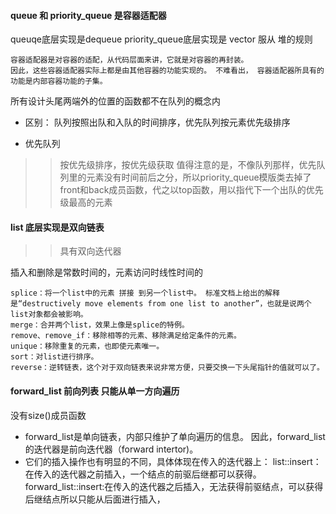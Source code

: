 #### queue 和 priority_queue 是容器适配器
queuqe底层实现是dequeue
priority_queue底层实现是 vector 服从 堆的规则

```
容器适配器是对容器的适配，从代码层面来讲，它就是对容器的再封装。
因此，这些容器适配器实际上都是由其他容器的功能实现的。 不难看出， 容器适配器所具有的功能是内部容器功能的子集。
```
所有设计头尾两端外的位置的函数都不在队列的概念内

+ 区别： 队列按照出队和入队的时间排序，优先队列按元素优先级排序

+ 优先队列
>> 按优先级排序，按优先级获取
>> 值得注意的是，不像队列那样，优先队列里的元素没有时间前后之分，所以priority_queue模版类去掉了front和back成员函数，代之以top函数，用以指代下一个出队的优先级最高的元素

####  list 底层实现是双向链表
 >> 具有双向迭代器  
 
 插入和删除是常数时间的，元素访问时线性时间的
 ```
splice：将一个list中的元素 拼接 到另一个list中。 标准文档上给出的解释是“destructively move elements from one list to another”，也就是说两个list对象都会被影响。
merge：合并两个list，效果上像是splice的特例。
remove、remove_if：移除相等的元素、移除满足给定条件的元素。
unique：移除重复的元素，也即使元素唯一。
sort：对list进行排序。
reverse：逆转链表，这个对于双向链表来说非常方便，只要交换一下头尾指针的值就可以了。
 ```
#### forward_list 前向列表 只能从单一方向遍历
没有size()成员函数

+ forward_list是单向链表，内部只维护了单向遍历的信息。 因此，forward_list的迭代器是前向迭代器（forward intertor)。
+ 它们的插入操作也有明显的不同，具体体现在传入的迭代器上：
list::insert：在传入的迭代器之前插入，一个结点的前驱后继都可以获得。
forward_list::insert:在传入的迭代器之后插入，无法获得前驱结点，可以获得后继结点所以只能从后面进行插入，
